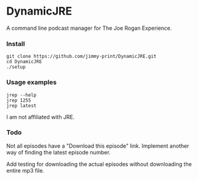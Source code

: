 # DynamicJRE
A command line podcast manager for The Joe Rogan Experience.

### Install
    git clone https://github.com/jimmy-print/DynamicJRE.git
    cd DynamicJRE
    ./setup
### Usage examples
    jrep --help
    jrep 1255
    jrep latest
I am not affiliated with JRE.

### Todo
Not all episodes have a "Download this episode" link.
Implement another way of finding the latest episode number.

Add testing for downloading the actual episodes without downloading the entire
mp3 file.
